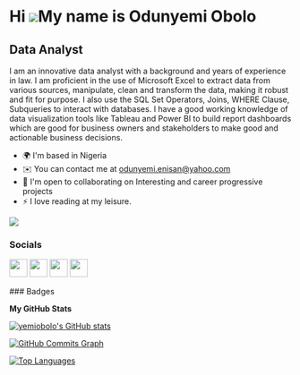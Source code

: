 Hi ![](https://user-images.githubusercontent.com/18350557/176309783-0785949b-9127-417c-8b55-ab5a4333674e.gif)My name is Odunyemi Obolo
======================================================================================================================================

Data Analyst
------------

I am an innovative data analyst with a background and years of experience in law. I am proficient in the use of Microsoft Excel to extract data from various sources, manipulate, clean and transform the data, making it robust and fit for purpose. I also use the SQL Set Operators, Joins, WHERE Clause, Subqueries to interact with databases. I have a good working knowledge of data visualization tools like Tableau and Power BI to build report dashboards which are good for business owners and stakeholders to make good and actionable business decisions.

* 🌍  I'm based in Nigeria
* ✉️  You can contact me at [odunyemi.enisan@yahoo.com](mailto:odunyemi.enisan@yahoo.com)
* 🤝  I'm open to collaborating on Interesting and career progressive projects
* ⚡  I love reading at my leisure.

<a href="https://www.twitter.com/Yemmy785" target="_blank" rel="noreferrer"><img
src="https://img.shields.io/twitter/follow/Yemmy785?logo=twitter&style=for-the-badge&color=0891b2&labelColor=1c1917"
/></a>

### Socials

<p align="left"> <a href="https://www.github.com/yemiobolo" target="_blank" rel="noreferrer"><img src="https://raw.githubusercontent.com/danielcranney/readme-generator/main/public/icons/socials/github.svg" width="32" height="32" /></a> <a href="http://www.instagram.com/odunyemiobolo" target="_blank" rel="noreferrer"><img src="https://raw.githubusercontent.com/danielcranney/readme-generator/main/public/icons/socials/instagram.svg" width="32" height="32" /></a> <a href="https://www.linkedin.com/in/enisan-odunyemi-2b576513b/" target="_blank" rel="noreferrer"><img src="https://raw.githubusercontent.com/danielcranney/readme-generator/main/public/icons/socials/linkedin.svg" width="32" height="32" /></a> <a href="https://www.twitter.com/Yemmy785" target="_blank" rel="noreferrer"><img src="https://raw.githubusercontent.com/danielcranney/readme-generator/main/public/icons/socials/twitter.svg" width="32" height="32" /></a></p>
### Badges

<b>My GitHub Stats</b>

<a href="http://www.github.com/yemiobolo"><img src="https://github-readme-stats.vercel.app/api?username=yemiobolo&show_icons=true&hide=&count_private=true&title_color=0891b2&text_color=ffffff&icon_color=0891b2&bg_color=1c1917&hide_border=true&show_icons=true" alt="yemiobolo's GitHub stats" /></a>

<a href="http://www.github.com/yemiobolo"><img src="https://github-readme-activity-graph.cyclic.app/graph?username=yemiobolo&bg_color=1c1917&color=ffffff&line=0891b2&point=ffffff&area_color=1c1917&area=true&hide_border=true&custom_title=GitHub%20Commits%20Graph" alt="GitHub Commits Graph" /></a>

<a href="https://github.com/yemiobolo" align="left"><img src="https://github-readme-stats.vercel.app/api/top-langs/?username=yemiobolo&langs_count=10&title_color=0891b2&text_color=ffffff&icon_color=0891b2&bg_color=1c1917&hide_border=true&locale=en&custom_title=Top%20%Languages" alt="Top Languages" /></a>
